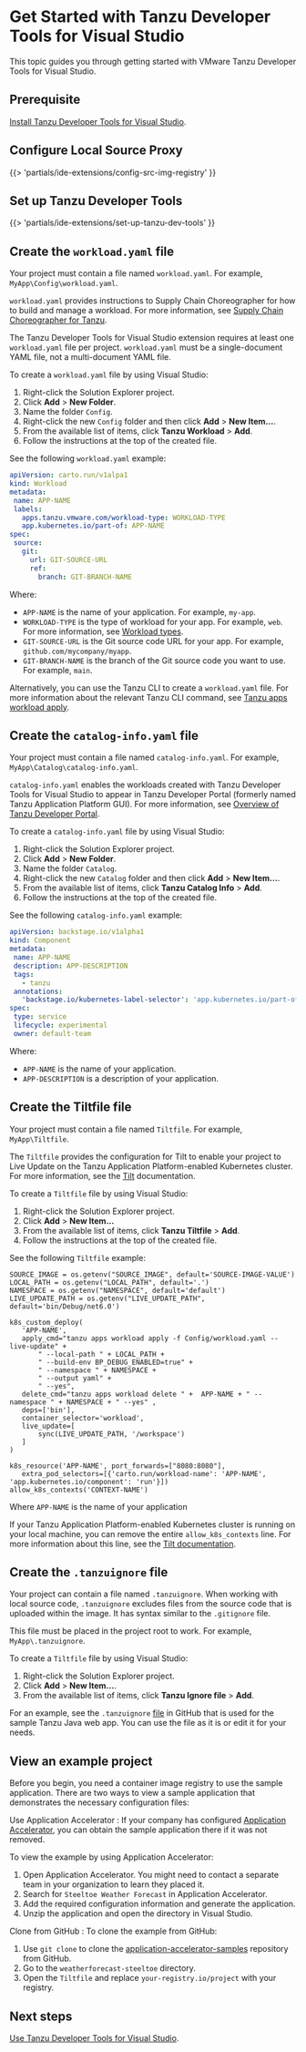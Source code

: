 # Get Started with Tanzu Developer Tools for Visual Studio

This topic guides you through getting started with VMware Tanzu Developer Tools for Visual Studio.

## <a id="prereqs"></a> Prerequisite

[Install Tanzu Developer Tools for Visual Studio](install.hbs.md).

## <a id="config-src-img-registry"></a> Configure Local Source Proxy

{{> 'partials/ide-extensions/config-src-img-registry' }}

## <a id="set-up-tanzu-dev-tools"></a> Set up Tanzu Developer Tools

{{> 'partials/ide-extensions/set-up-tanzu-dev-tools' }}

## <a id="create-workload-yaml"></a> Create the `workload.yaml` file

Your project must contain a file named `workload.yaml`.
For example, `MyApp\Config\workload.yaml`.

`workload.yaml` provides instructions to Supply Chain Choreographer for how to build and manage a
workload. For more information, see [Supply Chain Choreographer for Tanzu](../scc/about.hbs.md).

The Tanzu Developer Tools for Visual Studio extension requires at least one `workload.yaml` file per
project. `workload.yaml` must be a single-document YAML file, not a multi-document YAML file.

To create a `workload.yaml` file by using Visual Studio:

1. Right-click the Solution Explorer project.
2. Click **Add** > **New Folder**.
3. Name the folder `Config`.
4. Right-click the new `Config` folder and then click **Add** > **New Item...**.
5. From the available list of items, click **Tanzu Workload** > **Add**.
6. Follow the instructions at the top of the created file.

See the following `workload.yaml` example:

```yaml
apiVersion: carto.run/v1alpa1
kind: Workload
metadata:
 name: APP-NAME
 labels:
   apps.tanzu.vmware.com/workload-type: WORKLOAD-TYPE
   app.kubernetes.io/part-of: APP-NAME
spec:
 source:
   git:
     url: GIT-SOURCE-URL
     ref:
       branch: GIT-BRANCH-NAME
```

Where:

- `APP-NAME` is the name of your application. For example, `my-app`.
- `WORKLOAD-TYPE` is the type of workload for your app. For example, `web`.
  For more information, see [Workload types](../workloads/workload-types.hbs.md).
- `GIT-SOURCE-URL` is the Git source code URL for your app. For example, `github.com/mycompany/myapp`.
- `GIT-BRANCH-NAME` is the branch of the Git source code you want to use. For example, `main`.

Alternatively, you can use the Tanzu CLI to create a `workload.yaml` file.
For more information about the relevant Tanzu CLI command, see
[Tanzu apps workload apply](../cli-plugins/apps/reference/workload-create-apply.hbs.md).

## <a id="create-catalog-info-yaml"></a> Create the `catalog-info.yaml` file

Your project must contain a file named `catalog-info.yaml`.
For example, `MyApp\Catalog\catalog-info.yaml`.

`catalog-info.yaml` enables the workloads created with Tanzu Developer Tools for Visual Studio to
appear in Tanzu Developer Portal (formerly named Tanzu Application Platform GUI).
For more information, see [Overview of Tanzu Developer Portal](../tap-gui/about.hbs.md).

To create a `catalog-info.yaml` file by using Visual Studio:

1. Right-click the Solution Explorer project.
2. Click **Add** > **New Folder**.
3. Name the folder `Catalog`.
4. Right-click the new `Catalog` folder and then click **Add** > **New Item...**.
5. From the available list of items, click **Tanzu Catalog Info** > **Add**.
6. Follow the instructions at the top of the created file.

See the following `catalog-info.yaml` example:

```yaml
apiVersion: backstage.io/v1alpha1
kind: Component
metadata:
 name: APP-NAME
 description: APP-DESCRIPTION
 tags:
   - tanzu
 annotations:
   'backstage.io/kubernetes-label-selector': 'app.kubernetes.io/part-of=APP-NAME'
spec:
 type: service
 lifecycle: experimental
 owner: default-team
```

Where:

- `APP-NAME` is the name of your application.
- `APP-DESCRIPTION` is a description of your application.

## <a id="create-tiltfile"></a> Create the Tiltfile file

Your project must contain a file named `Tiltfile`.
For example, `MyApp\Tiltfile`.

The `Tiltfile` provides the configuration for Tilt to enable your project to Live Update on the
Tanzu Application Platform-enabled Kubernetes cluster.
For more information, see the [Tilt](https://docs.tilt.dev/) documentation.

To create a `Tiltfile` file by using Visual Studio:

1. Right-click the Solution Explorer project.
2. Click **Add** > **New Item...**
3. From the available list of items, click **Tanzu Tiltfile** > **Add**.
4. Follow the instructions at the top of the created file.

See the following `Tiltfile` example:

```Tiltfile
SOURCE_IMAGE = os.getenv("SOURCE_IMAGE", default='SOURCE-IMAGE-VALUE')
LOCAL_PATH = os.getenv("LOCAL_PATH", default='.')
NAMESPACE = os.getenv("NAMESPACE", default='default')
LIVE_UPDATE_PATH = os.getenv("LIVE_UPDATE_PATH", default='bin/Debug/net6.0')

k8s_custom_deploy(
   'APP-NAME',
   apply_cmd="tanzu apps workload apply -f Config/workload.yaml --live-update" +
       " --local-path " + LOCAL_PATH +
       " --build-env BP_DEBUG_ENABLED=true" +
       " --namespace " + NAMESPACE +
       " --output yaml" +
       " --yes",
   delete_cmd="tanzu apps workload delete " +  APP-NAME + " --namespace " + NAMESPACE + " --yes" ,
   deps=['bin'],
   container_selector='workload',
   live_update=[
       sync(LIVE_UPDATE_PATH, '/workspace')
   ]
)

k8s_resource('APP-NAME', port_forwards=["8080:8080"],
   extra_pod_selectors=[{'carto.run/workload-name': 'APP-NAME', 'app.kubernetes.io/component': 'run'}])
allow_k8s_contexts('CONTEXT-NAME')
```

Where `APP-NAME` is the name of your application

If your Tanzu Application Platform-enabled Kubernetes cluster is running on your local machine, you
can remove the entire `allow_k8s_contexts` line.
For more information about this line, see the
[Tilt documentation](https://docs.tilt.dev/api.html#api.allow_k8s_contexts).

## <a id="create-tanzuignore"></a> Create the `.tanzuignore` file

Your project can contain a file named `.tanzuignore`.
When working with local source code, `.tanzuignore` excludes files from the source code that is
uploaded within the image. It has syntax similar to the `.gitignore` file.

This file must be placed in the project root to work. For example, `MyApp\.tanzuignore`.

To create a `Tiltfile` file by using Visual Studio:

1. Right-click the Solution Explorer project.
2. Click **Add** > **New Item...**.
3. From the available list of items, click **Tanzu Ignore file** > **Add**.

For an example, see the `.tanzuignore`
[file](https://github.com/vmware-tanzu/application-accelerator-samples/blob/main/tanzu-java-web-app/.tanzuignore)
in GitHub that is used for the sample Tanzu Java web app.
You can use the file as it is or edit it for your needs.

## <a id="example-project"></a> View an example project

Before you begin, you need a container image registry to use the sample application.
There are two ways to view a sample application that demonstrates the necessary configuration files:

Use Application Accelerator
: If your company has configured
  [Application Accelerator](../application-accelerator/about-application-accelerator.hbs.md),
  you can obtain the sample application there if it was not removed.

  To view the example by using Application Accelerator:

  1. Open Application Accelerator. You might need to contact a separate team in your organization
     to learn they placed it.
  2. Search for `Steeltoe Weather Forecast` in Application Accelerator.
  3. Add the required configuration information and generate the application.
  4. Unzip the application and open the directory in Visual Studio.

Clone from GitHub
: To clone the example from GitHub:

  1. Use `git clone` to clone the
     [application-accelerator-samples](https://github.com/vmware-tanzu/application-accelerator-samples)
     repository from GitHub.
  1. Go to the `weatherforecast-steeltoe` directory.
  1. Open the `Tiltfile` and replace `your-registry.io/project` with your registry.

## <a id="whats-next"></a> Next steps

[Use Tanzu Developer Tools for Visual Studio](using-the-extension.hbs.md).
